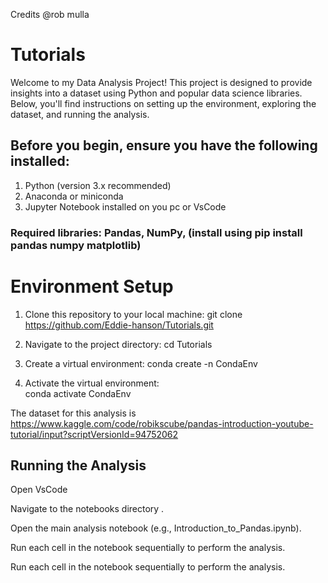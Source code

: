Credits @rob mulla
# Tutorials
 Welcome to my Data Analysis Project! This project is designed to provide insights into a dataset using Python and popular data science libraries. Below, you'll find instructions on setting up the environment, exploring the dataset, and running the analysis.
 ## Before you begin, ensure you have the following installed:
1. Python (version 3.x recommended)
2. Anaconda or miniconda
3. Jupyter Notebook installed on you pc or VsCode
### Required libraries: Pandas, NumPy,  (install using pip install pandas numpy matplotlib)

# Environment Setup
1. Clone this repository to your local machine:
   git clone https://github.com/Eddie-hanson/Tutorials.git
2. Navigate to the project directory:
  cd Tutorials

3. Create a virtual environment:
  conda create -n CondaEnv

4. Activate the virtual environment:  
  conda activate CondaEnv

The dataset for this analysis is
https://www.kaggle.com/code/robikscube/pandas-introduction-youtube-tutorial/input?scriptVersionId=94752062   


## Running the Analysis

Open VsCode

Navigate to the notebooks directory .

Open the main analysis notebook (e.g., Introduction_to_Pandas.ipynb).

Run each cell in the notebook sequentially to perform the analysis.




Run each cell in the notebook sequentially to perform the analysis.
